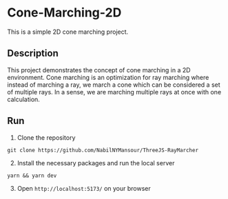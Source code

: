 # Cone-Marching-2D

This is a simple 2D cone marching project.

## Description

This project demonstrates the concept of cone marching in a 2D environment. Cone marching is an optimization for ray marching where instead of marching a ray, we march a cone which can be considered a set of multiple rays. In a sense, we are marching multiple rays at once with one calculation.

## Run

1. Clone the repository
```
git clone https://github.com/NabilNYMansour/ThreeJS-RayMarcher
```
2. Install the necessary packages and run the local server
```
yarn && yarn dev
```
3. Open `http://localhost:5173/` on your browser
